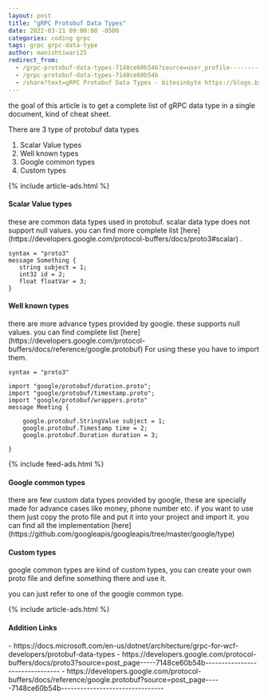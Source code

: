```yaml
---
layout: post
title: "gRPC Protobuf Data Types"
date: 2022-03-21 09:00:00 -0500
categories: coding grpc
tags: grpc grpc-data-type
author: manishtiwari25
redirect_from:
  - /grpc-protobuf-data-types-7148ce60b54b?source=user_profile---------7----------------------------
  - /grpc-protobuf-data-types-7148ce60b54b
  - /share?text=gRPC Protobuf Data Types - bitesinbyte https://blogs.bitesinbyte.com//posts/GRPC-Protobuf-Data-Types/
---
```


the goal of this article is to get a complete list of gRPC data type in a single document, kind of cheat sheet.

There are 3 type of protobuf data types

1. Scalar Value types
2. Well known types
3. Google common types
4. Custom types

{% include article-ads.html %}

<h4>Scalar Value types</h4>
these are common data types used in protobuf. scalar data type does not support null values.
you can find more complete list [here](https://developers.google.com/protocol-buffers/docs/proto3#scalar) .

```
syntax = "proto3"
message Something {
   string subject = 1;
   int32 id = 2;
   float floatVar = 3;
}
```

<h4>Well known types</h4>
there are more advance types provided by google. these supports null values.
you can find complete list [here](https://developers.google.com/protocol-buffers/docs/reference/google.protobuf)
For using these you have to import them.

```
syntax = "proto3"

import "google/protobuf/duration.proto";
import "google/protobuf/timestamp.proto";
import "google/protobuf/wrappers.proto"
message Meeting {

    google.protobuf.StringValue subject = 1;
    google.protobuf.Timestamp time = 2;
    google.protobuf.Duration duration = 3;

}

```

{% include feed-ads.html %}

<h4>Google common types</h4>
there are few custom data types provided by google, these are specially made for advance cases like money, phone number etc. if you want to use them just copy the proto file and put it into your project and import it.
you can find all the implementation [here](https://github.com/googleapis/googleapis/tree/master/google/type)

<h4>Custom types</h4>
google common types are kind of custom types, you can create your own proto file and define something there and use it.

you can just refer to one of the google common type.

{% include article-ads.html %}

<h4>Addition Links</h4>
- https://docs.microsoft.com/en-us/dotnet/architecture/grpc-for-wcf-developers/protobuf-data-types
- https://developers.google.com/protocol-buffers/docs/proto3?source=post_page-----7148ce60b54b--------------------------------
- https://developers.google.com/protocol-buffers/docs/reference/google.protobuf?source=post_page-----7148ce60b54b--------------------------------
